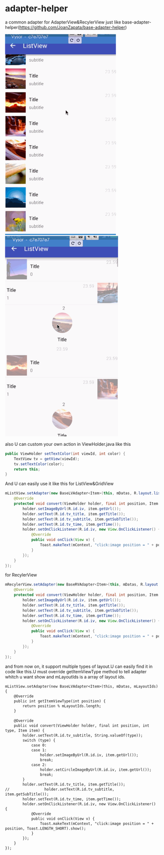 # adapter-helper
a common adapter for AdapterView&amp;RecylerView just like base-adapter-helper(https://github.com/JoanZapata/base-adapter-helper)

![](https://github.com/5peak2me/adapter-helper/blob/master/gif/demo.gif)![](https://github.com/5peak2me/adapter-helper/blob/master/gif/demo2.gif)

also U can custom your own action in ViewHolder.java like this 

```java
public ViewHolder setTextColor(int viewId, int color) {
    TextView tv = getView(viewId);
    tv.setTextColor(color);
    return this;
}
```

And U can easily use it like this for ListView&GridView

```java
mListView.setAdapter(new BaseLVAdapter<Item>(this, mDatas, R.layout.list_item_view) {
    @Override
    protected void convert(ViewHolder holder, final int position, Item item) {
        holder.setImageByUrl(R.id.iv, item.getUrl());
        holder.setText(R.id.tv_title, item.getTitle());
        holder.setText(R.id.tv_subtitle, item.getSubTitle());
        holder.setText(R.id.tv_time, item.getTime());
        holder.setOnClickListener(R.id.iv, new View.OnClickListener() {
            @Override
            public void onClick(View v) {
                Toast.makeText(mContext, "click:image position = " + position, Toast.LENGTH_SHORT).show();
            }
        });
    }
});
```
for RecylerView
```java
mRecylerView.setAdapter(new BaseRVAdapter<Item>(this, mDatas, R.layout.list_item_view) {
    @Override
    protected void convert(ViewHolder holder, final int position, Item item) {
        holder.setImageByUrl(R.id.iv, item.getUrl());
        holder.setText(R.id.tv_title, item.getTitle());
        holder.setText(R.id.tv_subtitle, item.getSubTitle());
        holder.setText(R.id.tv_time, item.getTime());
        holder.setOnClickListener(R.id.iv, new View.OnClickListener() {
            @Override
            public void onClick(View v) {
                Toast.makeText(mContext, "click:image position = " + position, Toast.LENGTH_SHORT).show();
            }
        });
    }
});
```

and from now on, it support multiple types of layout.U can easily find it in code like this.U must override getItemViewType method to tell adapter whitch u want show and mLayoutIds is a array of layout ids.
```
mListView.setAdapter(new BaseLVAdapter<Item>(this, mDatas, mLayoutIds) {
    @Override
    public int getItemViewType(int position) {
        return position % mLayoutIds.length;
    }

    @Override
    public void convert(ViewHolder holder, final int position, int type, Item item) {
        holder.setText(R.id.tv_subtitle, String.valueOf(type));
        switch (type) {
            case 0:
            case 1:
                holder.setImageByUrl(R.id.iv, item.getUrl());
                break;
            case 2:
                holder.setCircleImageByUrl(R.id.iv, item.getUrl());
                break;
        }
        holder.setText(R.id.tv_title, item.getTitle());
//                holder.setText(R.id.tv_subtitle, item.getSubTitle());
        holder.setText(R.id.tv_time, item.getTime());
        holder.setOnClickListener(R.id.iv, new View.OnClickListener() {
            @Override
            public void onClick(View v) {
                Toast.makeText(mContext, "click:image position = " + position, Toast.LENGTH_SHORT).show();
            }
        });
    }
});
```



